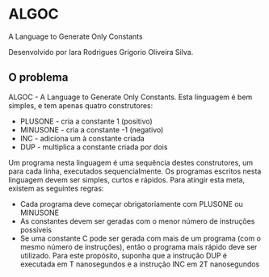 # ALGOC
<p> A Language to Generate Only Constants </p>

<p> Desenvolvido por Iara Rodrigues Grigorio Oliveira Silva.</p>

<h2> O problema</h2>
<p>ALGOC - A Language to Generate Only Constants. Esta
linguagem é bem simples, e tem apenas quatro construtores: </p>
<ul>
<li>PLUSONE - cria a constante 1 (positivo)</li>
<li>MINUSONE - cria a constante -1 (negativo)</li>
<li>INC - adiciona um à constante criada</li>
<li>DUP - multiplica a constante criada por dois</li>
</ul>
<p>Um programa nesta linguagem é uma sequência destes construtores, um para cada linha,
executados sequencialmente. Os programas escritos nesta linguagem devem ser
simples, curtos e rápidos. Para atingir esta meta, existem as seguintes regras:</p>
<ul>
<li>Cada programa deve começar obrigatoriamente com PLUSONE ou MINUSONE</li>
<li>As constantes devem ser geradas com o menor número de instruções possíveis</li>
<li>Se uma constante C pode ser gerada com mais de um programa (com o mesmo número
de instruções), então o programa mais rápido deve ser utilizado. Para este propósito,
suponha que a instrução DUP é executada em T nanosegundos e a instrução INC em 2T
nanosegundos</li>
